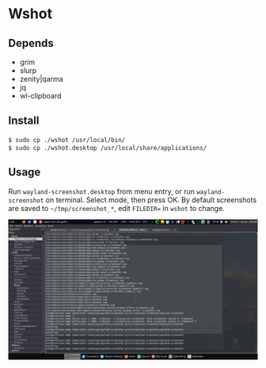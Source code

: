 # Wshot

## Depends

- grim
- slurp
- zenity|qarma
- jq
- wl-clipboard

## Install


```
$ sudo cp ./wshot /usr/local/bin/
$ sudo cp ./wshot.desktop /usr/local/share/applications/
```


## Usage

Run `wayland-screenshot.desktop` from menu entry, or run `wayland-screenshot` on terminal.
Select mode, then press OK.
By default screenshots are saved to `~/tmp/screenshot_*`, edit `FILEDIR=` in `wshot` to change.

![Image of Wshot](wshot.png)

